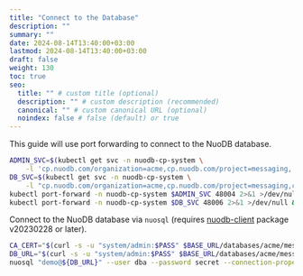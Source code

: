 ```yaml
---
title: "Connect to the Database"
description: ""
summary: ""
date: 2024-08-14T13:40:00+03:00
lastmod: 2024-08-14T13:40:00+03:00
draft: false
weight: 130
toc: true
seo:
  title: "" # custom title (optional)
  description: "" # custom description (recommended)
  canonical: "" # custom canonical URL (optional)
  noindex: false # false (default) or true
---
```


This guide will use port forwarding to connect to the NuoDB database.

```sh
ADMIN_SVC=$(kubectl get svc -n nuodb-cp-system \
    -l 'cp.nuodb.com/organization=acme,cp.nuodb.com/project=messaging,!cp.nuodb.com/database' -oname | grep "clusterip")
DB_SVC=$(kubectl get svc -n nuodb-cp-system \
    -l "cp.nuodb.com/organization=acme,cp.nuodb.com/project=messaging,cp.nuodb.com/database" -oname)
kubectl port-forward -n nuodb-cp-system $ADMIN_SVC 48004 2>&1 >/dev/null &
kubectl port-forward -n nuodb-cp-system $DB_SVC 48006 2>&1 >/dev/null &
```

Connect to the NuoDB database via `nuosql` (requires [nuodb-client][8] package v20230228 or later).

```sh
CA_CERT="$(curl -s -u "system/admin:$PASS" $BASE_URL/databases/acme/messaging/demo | jq -r '.status.caPem')"
DB_URL="$(curl -s -u "system/admin:$PASS" $BASE_URL/databases/acme/messaging/demo | jq -r '.status.sqlEndpoint')"
nuosql "demo@${DB_URL}" --user dba --password secret --connection-property trustedCertificates="$CA_CERT"
```

[8]: https://github.com/nuodb/nuodb-client/releases